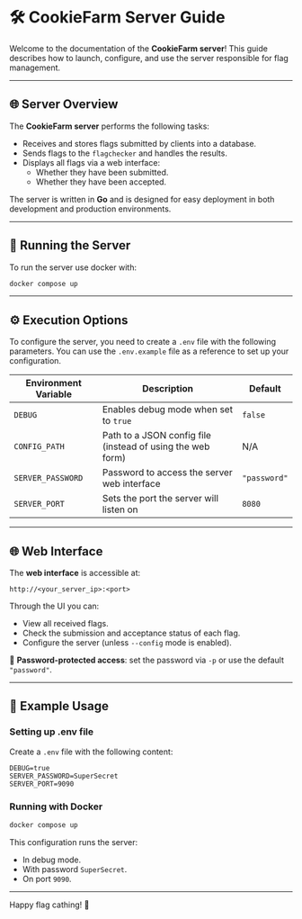 # 🛠️ CookieFarm Server Guide

Welcome to the documentation of the **CookieFarm server**!
This guide describes how to launch, configure, and use the server responsible for flag management.

---

## 🌐 Server Overview

The **CookieFarm server** performs the following tasks:

- Receives and stores flags submitted by clients into a database.
- Sends flags to the `flagchecker` and handles the results.
- Displays all flags via a web interface:
  - Whether they have been submitted.
  - Whether they have been accepted.

The server is written in **Go** and is designed for easy deployment in both development and production environments.

---

## 🚀 Running the Server

To run the server use docker with:
```bash
docker compose up
```

---

## ⚙️ Execution Options

To configure the server, you need to create a `.env` file with the following parameters. You can use the `.env.example` file as a reference to set up your configuration.

| Environment Variable | Description                                                          | Default      |
|----------------------|----------------------------------------------------------------------|--------------|
| `DEBUG`              | Enables debug mode when set to `true`                                | `false`      |
| `CONFIG_PATH`        | Path to a JSON config file (instead of using the web form)           | N/A          |
| `SERVER_PASSWORD`    | Password to access the server web interface                          | `"password"` |
| `SERVER_PORT`        | Sets the port the server will listen on                              | `8080`       |

---

## 🌐 Web Interface

The **web interface** is accessible at:

```
http://<your_server_ip>:<port>
```

Through the UI you can:

- View all received flags.
- Check the submission and acceptance status of each flag.
- Configure the server (unless `--config` mode is enabled).

🔐 **Password-protected access**: set the password via `-p` or use the default `"password"`.

---

## 📂 Example Usage

### Setting up .env file

Create a `.env` file with the following content:

```
DEBUG=true
SERVER_PASSWORD=SuperSecret
SERVER_PORT=9090
```

### Running with Docker

```bash
docker compose up
```

This configuration runs the server:

- In debug mode.
- With password `SuperSecret`.
- On port `9090`.

---

Happy flag cathing! 🎯
